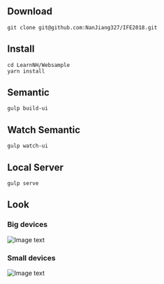 ## Download

```
git clone git@github.com:NanJiang327/IFE2018.git
```

## Install

```
cd LearnNH/Websample
yarn install

```

## Semantic

```
gulp build-ui
```

## Watch Semantic

```
gulp watch-ui
```

## Local Server
```
gulp serve
```

## Look

### Big devices
![Image text](https://raw.github.com/NanJiang327/IFE2018/master/img/big_device.png)

### Small devices

![Image text](https://raw.github.com/NanJiang327/IFE2018/master/img/small_device.png)

